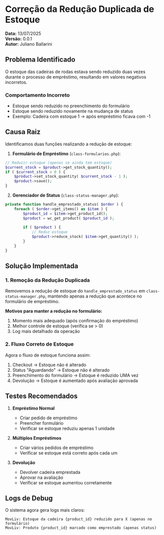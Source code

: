 # Correção da Redução Duplicada de Estoque

**Data:** 13/07/2025  
**Versão:** 0.0.1  
**Autor:** Juliano Ballarini  

## Problema Identificado

O estoque das cadeiras de rodas estava sendo reduzido duas vezes durante o processo de empréstimo, resultando em valores negativos incorretos.

### Comportamento Incorreto
- Estoque sendo reduzido no preenchimento do formulário
- Estoque sendo reduzido novamente na mudança de status
- Exemplo: Cadeira com estoque 1 → após empréstimo ficava com -1

## Causa Raiz

Identificamos duas funções realizando a redução de estoque:

1. **Formulário de Empréstimo** (`class-formularios.php`):
```php
// Reduzir estoque (apenas se ainda tem estoque)
$current_stock = $product->get_stock_quantity();
if ( $current_stock > 0 ) {
    $product->set_stock_quantity( $current_stock - 1 );
    $product->save();
}
```

2. **Gerenciador de Status** (`class-status-manager.php`):
```php
private function handle_emprestado_status( $order ) {
    foreach ( $order->get_items() as $item ) {
        $product_id = $item->get_product_id();
        $product = wc_get_product( $product_id );
        
        if ( $product ) {
            // Reduz estoque
            $product->reduce_stock( $item->get_quantity() );
        }
    }
}
```

## Solução Implementada

### 1. Remoção da Redução Duplicada

Removemos a redução de estoque do `handle_emprestado_status` em `class-status-manager.php`, mantendo apenas a redução que acontece no formulário de empréstimo.

**Motivos para manter a redução no formulário:**
1. Momento mais adequado (após confirmação do empréstimo)
2. Melhor controle de estoque (verifica se > 0)
3. Log mais detalhado da operação

### 2. Fluxo Correto de Estoque

Agora o fluxo de estoque funciona assim:
1. Checkout → Estoque não é alterado
2. Status "Aguardando" → Estoque não é alterado
3. Preenchimento do formulário → Estoque é reduzido UMA vez
4. Devolução → Estoque é aumentado após avaliação aprovada

## Testes Recomendados

1. **Empréstimo Normal**
   - Criar pedido de empréstimo
   - Preencher formulário
   - Verificar se estoque reduziu apenas 1 unidade

2. **Múltiplos Empréstimos**
   - Criar vários pedidos de empréstimo
   - Verificar se estoque está correto após cada um

3. **Devolução**
   - Devolver cadeira emprestada
   - Aprovar na avaliação
   - Verificar se estoque aumentou corretamente

## Logs de Debug

O sistema agora gera logs mais claros:
```
MovLiv: Estoque da cadeira {product_id} reduzido para X (apenas no formulário)
MovLiv: Produto {product_id} marcado como emprestado (apenas status)
``` 
